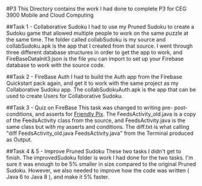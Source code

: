 #P3
This Directory contains the work I had done to complete P3 for CEG 3900 Mobile and Cloud Computing

##Task 1 - Collaborative Sudoku
I had to use my Pruned Sudoku to create a Sudoku game that allowed multiple people to work on the same puzzle at the same time.  The folder called collabSudoku is my source and collabSudoku.apk is the app that I created from that source.  I went through three different database structures in order to get the app to work, and FireBaseDataInit3.json is the file you can import to set up your Firebase database to work with the source code.

##Task 2 - FireBase Auth
I had to build the Auth app from the Firebase Quickstart pack again, and get it to work with the same project as my Collaborative Sudoku app.  The collabSudokuAuth.apk is the app that can be used to create Users for Collaborative Sudoku.

##Task 3 - Quiz on FireBase
This task was changed to writing pre- post-conditions, and asserts for [Friendly Pix](https://github.com/firebase/friendlypix).  The FeedsActivity_old.java is a copy of the FeedsActivity class from the source, and FeedsActivity.java is the same class but with my asserts and conditions.  The diff.txt is what calling "diff FeedsActivity_old.java FeedsActivity.java" from the Terminal produced as Output.

##Task 4 & 5 - Improve Pruned Sudoku
These two tasks I didn't get to finish.  The improvedSudoku folder is work I had done for the two tasks.  I'm sure it was enough to be 5% smaller in size compared to the original Pruned Sudoku.  However, we also needed to improve how the code was written ( Java 6 to Java 8 ), and make it 5% faster.